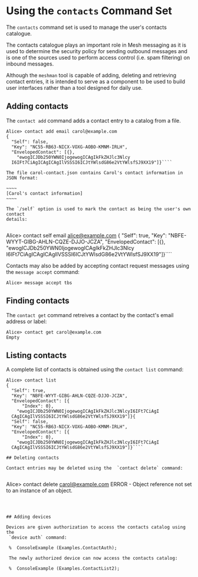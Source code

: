 
# Using the `contacts` Command Set

The `contacts` command set is used to manage the user's contacts catalogue.

The contacts catalogue plays an important role in Mesh messaging as it is used to 
determine the security policy for sending outbound messages and is one of the
sources used to perform access control (i.e. spam filtering) on inbound messages.

Although the `meshman` tool is capable of adding, deleting and retrieving
contact entries, it is intended to serve as a component to be used to build user
interfaces rather than a tool designed for daily use.

## Adding contacts

The `contact add` command adds a contact entry to a catalog from
a file. 


````
Alice> contact add email carol@example.com
{
  "Self": false,
  "Key": "NC55-RB63-NICX-VOXG-AOBO-KMNM-IRLH",
  "EnvelopedContact": [{},
    "ewogICJDb250YWN0IjogewogICAgIkFkZHJlc3Nlcy
  I6IFt7CiAgICAgICAgIlVSSSI6ICJtYWlsdG86e2VtYWlsfSJ9XX19"]}````

The file carol-contact.json contains Carol's contact information in
JSON format:

~~~~
[Carol's contact information]
~~~~

The `/self` option is used to mark the contact as being the user's own contact
details:


````
Alice> contact self email alice@example.com
{
  "Self": true,
  "Key": "NBFE-WYYT-GIBG-AHLN-CQZE-DJJO-JCZA",
  "EnvelopedContact": [{},
    "ewogICJDb250YWN0IjogewogICAgIkFkZHJlc3Nlcy
  I6IFt7CiAgICAgICAgIlVSSSI6ICJtYWlsdG86e2VtYWlsfSJ9XX19"]}````

Contacts may also be added by accepting contact request messages using the 
`message accept` command:


````
Alice> message accept tbs
````

## Finding contacts

The `contact get` command retreives a contact by the contact's 
email address or label:


````
Alice> contact get carol@example.com
Empty
````

## Listing contacts

A complete list of contacts is obtained using the  `contact list` command:


````
Alice> contact list
{
  "Self": true,
  "Key": "NBFE-WYYT-GIBG-AHLN-CQZE-DJJO-JCZA",
  "EnvelopedContact": [{
      "Index": 0},
    "ewogICJDb250YWN0IjogewogICAgIkFkZHJlc3NlcyI6IFt7CiAgI
  CAgICAgIlVSSSI6ICJtYWlsdG86e2VtYWlsfSJ9XX19"]}{
  "Self": false,
  "Key": "NC55-RB63-NICX-VOXG-AOBO-KMNM-IRLH",
  "EnvelopedContact": [{
      "Index": 0},
    "ewogICJDb250YWN0IjogewogICAgIkFkZHJlc3NlcyI6IFt7CiAgI
  CAgICAgIlVSSSI6ICJtYWlsdG86e2VtYWlsfSJ9XX19"]}````

## Deleting contacts

Contact entries may be deleted using the  `contact delete` command:


````
Alice> contact delete carol@example.com
ERROR - Object reference not set to an instance of an object.
````



## Adding devices

Devices are given authorization to access the contacts catalog using the 
 `device auth` command:

 %  ConsoleExample (Examples.ContactAuth);

 The newly authorized device can now access the contacts catalog:

 %  ConsoleExample (Examples.ContactList2);

